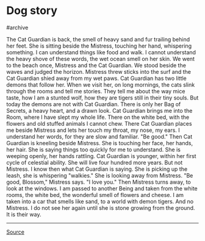 # Dog story
#archive 

The Cat Guardian is back, the smell of heavy sand and fur trailing behind her feet. She is sitting beside the Mistress, touching her hand, whispering something. I can understand things like food and walk. I cannot understand the heavy shove of these words, the wet ocean smell on her skin.
We went to the beach once, Mistress and the Cat Guardian. We stood beside the waves and judged the horizon. Mistress threw sticks into the surf and the Cat Guardian shied away from my wet paws.
Cat Guardian has two little demons that follow her. When we visit her, on long mornings, the cats slink through the rooms and tell me stories. They tell me about the way mice taste, how I am a stunted wolf, how they are tigers still in their tiny souls.
But today the demons are not with Cat Guardian. There is only her Bag of Secrets, a heavy heart, and a drawn look.
Cat Guardian brings me into the Room, where I have slept my whole life. There on the white bed, with the flowers and old stuffed animals I cannot chew. There Cat Guardian places me beside Mistress and lets her touch my throat, my nose, my ears.
I understand her words, for they are slow and familiar. "Be good."
Then Cat Guardian is kneeling beside Mistress. She is touching her face, her hands, her hair. She is saying things too quickly for me to understand. She is weeping openly, her hands rattling. Cat Guardian is younger, within her first cycle of celestial ability. She will live four hundred more years.
But not Mistress. I know then what Cat Guardian is saying. She is picking up the leash, she is whispering "walkies." She is looking away from Mistress.
"Be good, Blossom," Mistress says. "I love you."
Then Mistress turns away, to look at the windows. I am passed to another Being and taken from the white rooms, the white bed, the wonderful smell of flowers and cheese. I am taken into a car that smells like sand, to a world with demon tigers.
And no Mistress.
I do not see her again until she is stone growing from the ground.
It is their way.

---

[Source](https://www.reddit.com/r/WritingPrompts/comments/5e6rcz/wp_in_the_canine_world_humans_are_celestial/daab2l3/)
